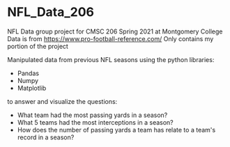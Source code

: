 # NFL_Data_206
NFL Data group project for CMSC 206 Spring 2021 at Montgomery College 
Data is from https://www.pro-football-reference.com/
Only contains my portion of the project

Manipulated data from previous NFL seasons using the python libraries: 
- Pandas
- Numpy
- Matplotlib

to answer and visualize the questions:
- What team had the most passing yards in a season?
- What 5 teams had the most interceptions in a season?
- How does the number of passing yards a team has relate to a team's record in a season?
